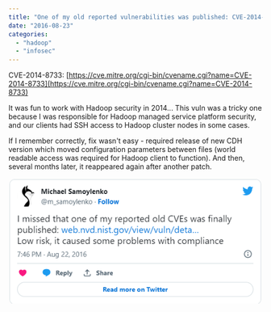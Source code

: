 ```yaml
---
title: "One of my old reported vulnerabilities was published: CVE-2014-8733"
date: "2016-08-23"
categories:
  - "hadoop"
  - "infosec"
---
```


CVE-2014-8733:
[https://cve.mitre.org/cgi-bin/cvename.cgi?name=CVE-2014-8733](https://cve.mitre.org/cgi-bin/cvename.cgi?name=CVE-2014-8733)

It was fun to work with Hadoop security in 2014... This vuln was a tricky one
because I was responsible for Hadoop managed service platform security, and our
clients had SSH access to Hadoop cluster nodes in some cases.

If I remember correctly, fix wasn't easy - required release of new CDH version
which moved configuration parameters between files (world readable access was
required for Hadoop client to function). And then, several months later, it
reappeared again after another patch.

![img.png](img.png)
